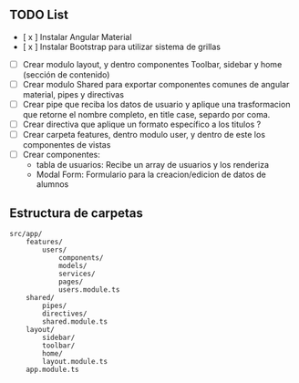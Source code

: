 ## TODO List

- [ x ] Instalar Angular Material
- [ x ] Instalar Bootstrap para utilizar sistema de grillas
- [ ] Crear modulo layout, y dentro componentes Toolbar, sidebar y home (sección de contenido)
- [ ] Crear modulo Shared para exportar componentes comunes de angular material, pipes y directivas
- [ ] Crear pipe que reciba los datos de usuario y aplique una trasformacion que retorne el nombre completo, en title case, separdo por coma.
- [ ] Crear directiva que aplique un formato específico a los titulos ?
- [ ] Crear carpeta features, dentro modulo user, y dentro de este los componentes de vistas
- [ ] Crear componentes:
  - tabla de usuarios: Recibe un array de usuarios y los renderiza
  - Modal Form: Formulario para la creacion/edicion de datos de alumnos

## Estructura de carpetas

    src/app/
        features/
            users/
                components/
                models/
                services/
                pages/
                users.module.ts
        shared/
            pipes/
            directives/
            shared.module.ts
        layout/
            sidebar/
            toolbar/
            home/
            layout.module.ts
        app.module.ts
